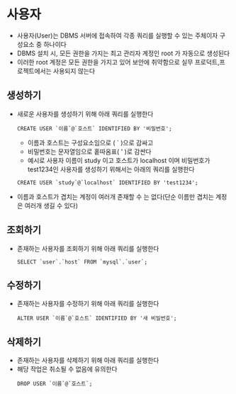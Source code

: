 # 사용자
* 사용자(User)는 DBMS 서버에 접속하여 각종 쿼리를 실행할 수 있는 주체이자 구성요소 중 하나이다
* DBMS 설치 시, 모든 권한을 가지는 최고 관리자 계정인 root 가 자동으로 생성된다
* 이러한 root 계정은 모든 권한을 가지고 있어 보안에 취약함으로 실무 프로덕트,프로젝트에서는 사용되지 않는다
## 생성하기
* 새로운 사용자를 생성하기 위해 아래 쿼리를 실행한다
    ```db
    CREATE USER `이름`@`호스트` IDENTIFIED BY '비밀번호';
    ```
    * 이름과 호스트는 구성요소임으로 ( ` )으로 감싸고
    * 비밀번호는 문자열임으로 홑따옴표( ' )로 감싼다
    * 예시로 사용자 이름이 study 이고 호스트가 localhost 이며 비밀번호가 test1234인 사용자를 생성하기 위해서는 아래의 쿼리를 실행한다
    ```db
    CREATE USER `study`@`localhost` IDENTIFIED BY 'test1234';
    ```
* 이름과 호스트가 겹치는 계정이 여러개 존재할 수 는 없다(단순 이름만 겹치는 계정은 여러개 생길 수 있다)
## 조회하기
* 존재하는 사용자를 조회하기 위해 아래 쿼리를 실행한다
    ```mariaDB
    SELECT `user`.`host` FROM `mysql`.`user`;
    ```
## 수정하기
* 존재하는 사용자를 수정하기 위해 아래 쿼리를 실행한다
    ```
    ALTER USER `이름`@`호스트` IDENTIFIED BY '새 비밀번호';
    ```
## 삭제하기
* 존재하는 사용자를 삭제하기 위해 아래 쿼리를 실행한다
* 해당 작업은 취소될 수 없음에 유의한다
    ```
    DROP USER `이름`@`호스트`;
    ```